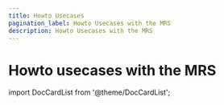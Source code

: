 ```yaml
---
title: Howto Usecases
pagination_label: Howto Usecases with the MRS
description: Howto Usecases with the MRS
---
```


# Howto usecases with the MRS

import DocCardList from '@theme/DocCardList';

<DocCardList />
